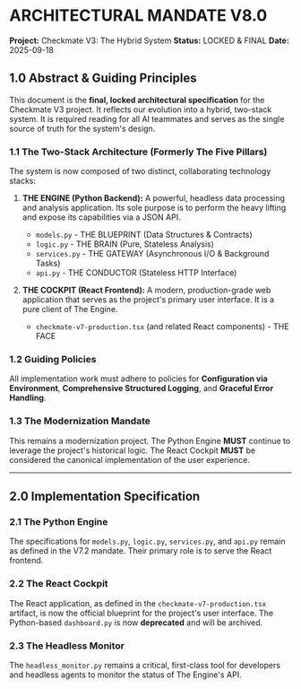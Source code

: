 # ARCHITECTURAL MANDATE V8.0
**Project:** Checkmate V3: The Hybrid System
**Status:** LOCKED & FINAL
**Date:** 2025-09-18

## 1.0 Abstract & Guiding Principles

This document is the **final, locked architectural specification** for the Checkmate V3 project. It reflects our evolution into a hybrid, two-stack system. It is required reading for all AI teammates and serves as the single source of truth for the system's design.

### 1.1 The Two-Stack Architecture (Formerly The Five Pillars)

The system is now composed of two distinct, collaborating technology stacks:

1.  **THE ENGINE (Python Backend):** A powerful, headless data processing and analysis application. Its sole purpose is to perform the heavy lifting and expose its capabilities via a JSON API.
    *   `models.py` - THE BLUEPRINT (Data Structures & Contracts)
    *   `logic.py` - THE BRAIN (Pure, Stateless Analysis)
    *   `services.py` - THE GATEWAY (Asynchronous I/O & Background Tasks)
    *   `api.py` - THE CONDUCTOR (Stateless HTTP Interface)

2.  **THE COCKPIT (React Frontend):** A modern, production-grade web application that serves as the project's primary user interface. It is a pure client of The Engine.
    *   `checkmate-v7-production.tsx` (and related React components) - THE FACE

### 1.2 Guiding Policies

All implementation work must adhere to policies for **Configuration via Environment**, **Comprehensive Structured Logging**, and **Graceful Error Handling**.

### 1.3 The Modernization Mandate

This remains a modernization project. The Python Engine **MUST** continue to leverage the project's historical logic. The React Cockpit **MUST** be considered the canonical implementation of the user experience.

---

## 2.0 Implementation Specification

### 2.1 The Python Engine

The specifications for `models.py`, `logic.py`, `services.py`, and `api.py` remain as defined in the V7.2 mandate. Their primary role is to serve the React frontend.

### 2.2 The React Cockpit

The React application, as defined in the `checkmate-v7-production.tsx` artifact, is now the official blueprint for the project's user interface. The Python-based `dashboard.py` is now **deprecated** and will be archived.

### 2.3 The Headless Monitor

The `headless_monitor.py` remains a critical, first-class tool for developers and headless agents to monitor the status of The Engine's API.
